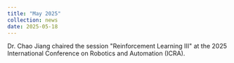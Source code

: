 ```yaml
---
title: "May 2025"
collection: news
date: 2025-05-18
---
```

Dr. Chao Jiang chaired the session "Reinforcement Learning III" at the 2025 International Conference on Robotics and Automation (ICRA).
